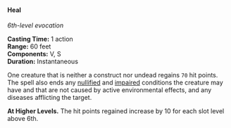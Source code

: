 #### Heal
<!-- markdownlint-disable link-image-reference-definitions -->
[_metadata_:spell_name]:- "Heal"
[_metadata_:spell_level]:- "6"
[_metadata_:spell_school]:- "evocation"
[_metadata_:ritual]:- "false"
[_metadata_:casting_time_amount]:- "1"
[_metadata_:casting_time_unit]:- "action"
[_metadata_:range]:- "60 feet"
[_metadata_:target]:- "one creature, not a construct or undead"
[_metadata_:components_verbal]:- "true"
[_metadata_:components_somatic]:- "true"
[_metadata_:components_material]:- "false"
[_metadata_:duration]:- "Instantaneous"
[_metadata_:concentration]:- "false"
[_metadata_:healing_formula]:- "70"
[_metadata_:compared_to_wotc_srd_5.1]:- "mechanics_different_wording_different"
[_metadata_:compared_to_a5e_srd]:- "mechanics_different_wording_different"
<!-- markdownlint-disable-next-line no-emphasis-as-heading -->
_6th-level evocation_

**Casting Time:** 1 action \
**Range:** 60 feet \
**Components:** V, S \
**Duration:** Instantaneous

One creature that is neither a construct nor undead regains `70` hit points.
The spell also ends any [nullified](#Conditions_nullified) and [impaired](#Conditions_impaired) conditions the creature may have and that are not caused by active environmental effects, and any diseases afflicting the target.

**At Higher Levels.**
The hit points regained increase by 10 for each slot level above 6th.
